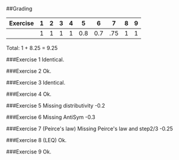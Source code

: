##Grading

Exercise|  1  |  2  |  3  |  4  |  5  |  6  |  7  |  8  |  9 
  ---   |-----|-----|-----|-----|-----|-----|-----|-----|-----
        |  1  |  1  |  1  |  1  | 0.8 | 0.7 | .75 |  1  |  1  

Total: 1 + 8.25 = 9.25

###Exercise 1
Identical.

###Exercise 2
Ok.

###Exercise 3
Identical.

###Exercise 4
Ok.

###Exercise 5
Missing distributivity -0.2

###Exercise 6
Missing AntiSym -0.3

###Exercise 7 (Peirce's law)
Missing Peirce's law and step2/3 -0.25

###Exercise 8 (LEQ)
Ok.

###Exercise 9
Ok.
